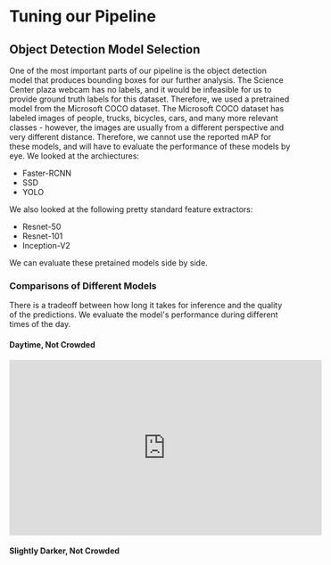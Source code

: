 # Tuning our Pipeline

## Object Detection Model Selection

One of the most important parts of our pipeline is the object detection model
that produces bounding boxes for our further analysis.
The Science Center plaza webcam has no labels, and it would be infeasible
for us to provide ground truth labels for this dataset.
Therefore, we used a pretrained model from the Microsoft COCO dataset.
The Microsoft COCO dataset has labeled images of people, trucks, bicycles,
cars, and many more relevant classes - however, the images are usually from
a different perspective and very different distance.
Therefore, we cannot use the reported mAP for these models, and will have
to evaluate the performance of these models by eye.
We looked at the archiectures:

* Faster-RCNN
* SSD
* YOLO

We also looked at the following pretty standard feature extractors:

* Resnet-50
* Resnet-101
* Inception-V2

We can evaluate these pretained models side by side.

### Comparisons of Different Models

There is a tradeoff between how long it takes for inference and the quality
of the predictions.
We evaluate the model's performance during different times of the day.

#### Daytime, Not Crowded

<html>
<iframe src="http://www.youtube.com/embed/F08-z8duKIE"
   width="560" height="315" frameborder="0" allowfullscreen></iframe>
</html>

#### Slightly Darker, Not Crowded

